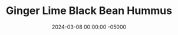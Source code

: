 ---
layout: post
title:  "Ginger Lime Black Bean Hummus"
date:   2024-03-08 00:00:00 -05000
categories: 
- Recipes
- Savory Sauces
permalink: /recipes/ginger-hummus
image: /assets/Food/Savory Sauces/Ginger Hummus/ginger-hummus-cover.jpg
ing: gingerhummus-ing
facts: gingerhummus-facts
section1: 
start2: 
section2: 
start3: 
section3: 
start4: 
section4: 
start5: 
section5: 
Prep: 10
Rest: 
Cook: 
Source1: https://www.acouplecooks.com/ginger-lime-hummus/#tasty-recipes-18368-jump-target
Source2: 
whisk: https://s.samsungfood.com/70cc0
tags: 
- asian
- sesame oil
- black bean
- garbanzo bean
- chickpea
- pinto bean
- kidney bean
- lime juice
- fresh ginger
- minced ginger
- ginger
- soy sauce
- blend
- dip
- spread
- dressing
Description: This Asian inspired hummus came about after making the Ginger Wellness Shots, and I had a ton of fresh ginger left over. I've taken my original <a href="hummus">Lemony Taco Inspired Hummus</a> recipe, and used black beans, ginger, and lime juice in place of the regular chickpeas, garlic, and lemon juice. The addition of the soy sauce and sesame oil takes it to another level. This recipe also contains no garlic or onion for those who are sensitive to it, and it only has 5 ingredients!. Each serving is about 2 tbsp, or 31 g
Instructions: 
- Using a strainer, drain and rinse your can of beans. Here, I used a 15.5 oz can of black beans, but chickpeas or any other beans would be perfect here too<br><br>

- Add all ingredients to a food processor, and blend until super smooth. Make sure there are no small bits of bean skin there, so keep blending until you have a totally homogenous spread<br><br>
- <center><img src="/assets/Food/Savory Sauces/Ginger Hummus/ginger-hummus-2.jpg" alt="" class="instruction-image"></center><br>

- Transfer to an airtight container, and store in the fridge. Use as a dip, spread, or dressing
---